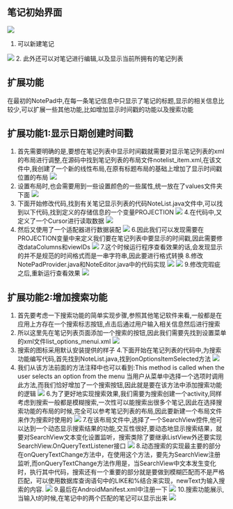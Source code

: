 ## 笔记初始界面
![](https://img-blog.csdnimg.cn/20200601135114245.png)

1. 可以新建笔记

![](https://img-blog.csdnimg.cn/20200601135349474.png)
2. 此外还可以对笔记进行编辑,以及显示当前所拥有的笔记列表
## 扩展功能
在最初的NotePad中,在每一条笔记信息中只显示了笔记的标题,显示的相关信息比较少,可以扩展一些其他功能,比如增加显示时间戳的功能以及搜索功能
## 扩展功能1:显示日期创建时间戳
1. 首先需要明确的是,要想在笔记列表中显示时间戳就需要对显示笔记列表的xml的布局进行调整,在源码中找到笔记列表的布局文件notelist_item.xml,在该文件中,我创建了一个新的线性布局,在原有标题布局的基础上增加了显示时间戳位置的布局
![](https://img-blog.csdnimg.cn/20200601140147401.png)
2. 设置布局时,也会需要用到一些设置颜色的一些属性,统一放在了values文件夹下面
![](https://img-blog.csdnimg.cn/20200601140322129.png)
3. 下面开始修改代码,找到有关笔记显示列表的代码NoteList.java文件中,可以找到以下代码,找到定义的存储信息的一个变量PROJECTION
![](https://img-blog.csdnimg.cn/20200601140547985.png)
4.在代码中,又定义了一个Cursor进行读取数据
![](https://img-blog.csdnimg.cn/20200601140746137.png)
5. 然后又使用了一个适配器进行数据装配
![](https://img-blog.csdnimg.cn/20200601140844427.png)
6.因此我们可以发现需要在PROJECTION变量中来定义我们要在笔记列表中要显示的时间戳,因此需要修改dataColumns和viewIDs
![](https://img-blog.csdnimg.cn/20200601141020107.png)
7.这个时候运行程序查看效果的话,会发现显示的并不是规范的时间格式而是一串字符串,因此要进行格式转换
8.修改NotePadProvider.java和NoteEditor.java中的代码实现
![](https://img-blog.csdnimg.cn/20200601141224363.png)
![](https://img-blog.csdnimg.cn/20200601141311554.png)
9.修改完瑕疵之后,重新运行查看效果
![](https://img-blog.csdnimg.cn/20200601135137259.png)
## 扩展功能2:增加搜索功能
1. 首先要考虑一下搜索功能的简单实现步骤,参照其他笔记软件来看,一般都是在应用上方存在一个搜索标志按钮,点击后通过用户输入相关信息然后进行搜索
2. 所以这里先在笔记列表页面添加一个搜索的按钮,因此我们需要先找到设置菜单的xml文件list_options_menui.xml
![](https://img-blog.csdnimg.cn/20200601141629728.png)
3. 搜索的图标采用默认安装提供的样子
4.下面开始在笔记列表的代码中,为搜索功能编写代码,首先找到NoteList.java,找到onOptionsItemSelected方法
![](https://img-blog.csdnimg.cn/20200601141925351.png)
5. 我们从该方法前面的方法注释中也可以看到:This method is called when the user selects an option from the menu  当用户从菜单中选择一个选项时调用此方法,而我们恰好增加了一个搜索按钮,因此就是要在该方法中添加搜索功能的逻辑
![](https://img-blog.csdnimg.cn/20200601142132271.png)
6.为了更好地实现搜索效果,我们需要为搜索创建一个activity,同样考虑到搜索一般都是模糊搜索,一次性可以能搜索出很多个笔记,因此在选择搜索功能的布局的时候,完全可以参考笔记列表的布局,因此要新建一个布局文件来作为搜索时使用的
![](https://img-blog.csdnimg.cn/20200601142435886.png)
7.在该布局文件中,选择了一个SearchView控件,他可以达到一个动态显示搜索结果的功能,交互性很好,要动态地显示搜索结果，就要对SearchView文本变化设置监听，搜索类除了要继承ListView外还要实现SearchView.OnQueryTextListener接口
![](https://img-blog.csdnimg.cn/20200601142714642.png)
8.动态搜索的实现最主要的部分在onQueryTextChange方法中，在使用这个方法，要先为SearchView注册监听,而onQueryTextChange方法作用是，当SearchView中文本发生变化时，执行其中代码，搜索还有一个重要的部分就是要做到模糊匹配而不是严格匹配，可以使用数据库查询语句中的LIKE和%结合来实现，newText为输入搜索的内容.
![](https://img-blog.csdnimg.cn/2020060114290037.png)
9.最后在AndroidManifest.xml中注册一下
![](https://img-blog.csdnimg.cn/20200601142954945.png)
10.搜索功能展示,当输入t的时候,在笔记中的两个匹配的笔记可以显示出来
![](https://img-blog.csdnimg.cn/20200601135156725.png)
